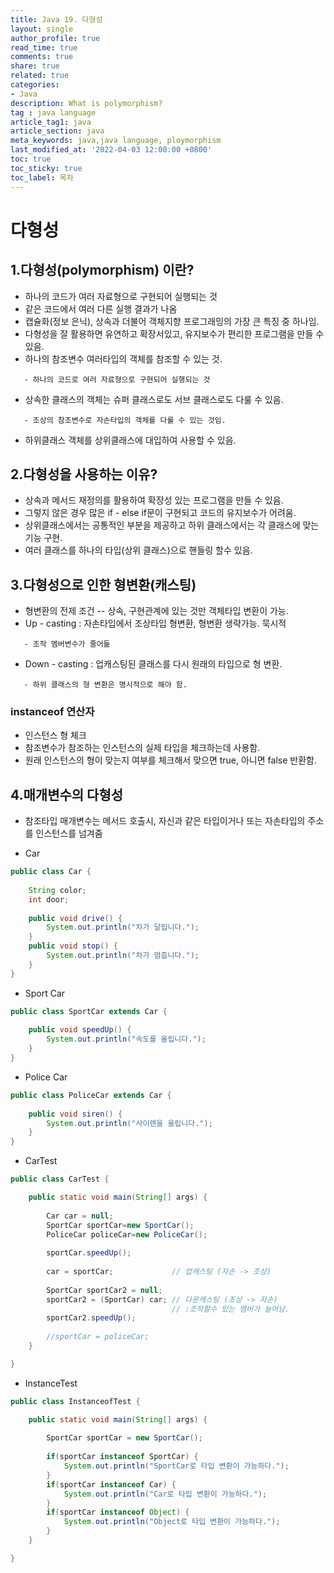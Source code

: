 ```yaml
---
title: Java 19. 다형성
layout: single
author_profile: true
read_time: true
comments: true
share: true
related: true
categories:
- Java
description: What is polymorphism?
tag : java language
article_tag1: java
article_section: java
meta_keywords: java,java language, ploymorphism
last_modified_at: '2022-04-03 12:00:00 +0800'
toc: true
toc_sticky: true
toc_label: 목차
---
```


다형성
======

## 1.다형성(polymorphism) 이란?
* 하나의 코드가 여러 자료형으로 구현되어 실행되는 것
* 같은 코드에서 여러 다른 실행 결과가 나옴
* 캡슐화(정보 은닉), 상속과 더불어 객체지향 프로그래밍의 가장 큰 특징 중 하나임.
* 다형성을 잘 활용하면 유연하고 확장서있고, 유지보수가 편리한 프로그램을 만들 수 있음.
* 하나의 참조변수 여러타입의 객체를 참조할 수 있는 것.

```
   - 하나의 코드로 여러 자료형으로 구현되어 실행되는 것
```      
      
* 상속한 클래스의 객체는 슈퍼 클래스로도 서브 클래스로도 다룰 수 있음.

```
   - 조상의 참조변수로 자손타입의 객체를 다룰 수 있는 것임.
```

* 하위클래스 객체를 상위클래스에 대입하여 사용할 수 있음.

## 2.다형성을 사용하는 이유?
* 상속과 메서드 재정의를 활용하여 확장성 있는 프로그램을 만들 수 있음.
* 그렇지 않은 경우 많은 if - else if문이 구현되고 코드의 유지보수가 어려움.
* 상위클래스에서는 공통적인 부분을 제공하고 하위 클래스에서는 각 클래스에 맞는 기능 구현.
* 여러 클래스를 하나의 타입(상위 클래스)으로 핸들링 할수 있음.

## 3.다형성으로 인한 형변환(캐스팅)
* 형변환의 전제 조건 -- 상속, 구현관계에 있는 것만 객체타입 변환이 가능.
* Up - casting : 자손타입에서 조상타입 형변환, 형변환 생략가능. 묵시적

```
   - 조작 멤버변수가 줄어듦
```

* Down - casting : 업캐스팅된 클래스를 다시 원래의 타입으로 형 변환.

```
   - 하위 클래스의 형 변환은 명시적으로 해야 함.
```

### instanceof 연산자

- 인스턴스 형 체크
- 참조변수가 참조하는 인스턴스의 실제 타입을 체크하는데 사용함.
- 원래 인스턴스의 형이 맞는지 여부를 체크해서 맞으면 true, 아니면 false 반환함.

## 4.매개변수의 다형성

* 참조타입 매개변수는 메서드 호출시, 자신과 같은 타입이거나 또는 자손타입의 주소를 인스턴스를 넘겨줌         

* Car

```java
public class Car {
		
	String color;
	int door;
	
	public void drive() {
		System.out.println("차가 달립니다.");
	}
	public void stop() {
		System.out.println("차가 멈춥니다.");
	}
}
```

* Sport Car

```java
public class SportCar extends Car {
	
	public void speedUp() {
		System.out.println("속도를 올립니다.");
	}
}
```

* Police Car

```java
public class PoliceCar extends Car {
	
	public void siren() {
		System.out.println("사이렌을 울립니다.");
	}
}
```

* CarTest

```java
public class CarTest {

	public static void main(String[] args) {
		
		Car car = null;
		SportCar sportCar=new SportCar();
		PoliceCar policeCar=new PoliceCar();
		
		sportCar.speedUp();	
		
		car = sportCar;				// 업캐스팅 (자손 -> 조상)
		
		SportCar sportCar2 = null;
		sportCar2 = (SportCar) car; // 다운캐스팅 (조상 -> 자손)
									// :조작할수 있는 멤버가 늘어남.
		sportCar2.speedUp();
		
		//sportCar = policeCar;
	}

}
```

* InstanceTest

```java
public class InstanceofTest {

	public static void main(String[] args) {
		
		SportCar sportCar = new SportCar();
		
		if(sportCar instanceof SportCar) {
			System.out.println("SportCar로 타입 변환이 가능하다.");
		}
		if(sportCar instanceof Car) {
			System.out.println("Car로 타입 변환이 가능하다.");
		}
		if(sportCar instanceof Object) {
			System.out.println("Object로 타입 변환이 가능하다.");
		}
	}

}
```
